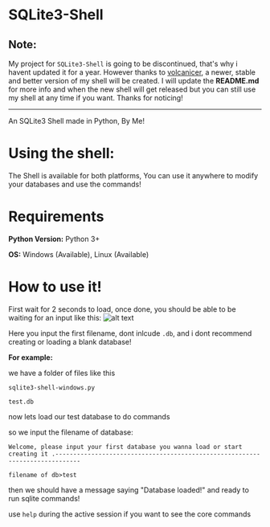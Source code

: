 # SQLite3-Shell
## Note:
My project for `SQLite3-Shell` is going to be discontinued, that's why i havent updated it for a year. However thanks to [volcanicer](https://github.com/volcanicer), a newer, stable and better version of my shell will be created. I will update the **README.md** for more info and when the new shell will get released but you can still use my shell at any time if you want. Thanks for noticing!

---
An SQLite3 Shell made in Python, By Me!

# Using the shell:
The Shell is available for both platforms, You can use it anywhere to modify your databases and use the commands!
# Requirements

**Python Version:** Python 3+

**OS:** Windows (Available), Linux (Available)
# How to use it!
First wait for 2 seconds to load, once done, you should be able to be waiting for an input like this:
![alt text](https://cdn.discordapp.com/attachments/435865641619161108/462563610531463169/unknown.png)

Here you input the first filename, dont inlcude `.db`, and i dont recommend creating or loading a blank database!

**For example:**

we have a folder of files like this

`sqlite3-shell-windows.py`

`test.db`

now lets load our test database to do commands

so we input the filename of database:

`Welcome, please input your first database you wanna load or start creating it
.-----------------------------------------------------------------------------`

`filename of db>test`

then we should have a message saying "Database loaded!" and ready to run sqlite commands!

use `help` during the active session if you want to see the core commands
